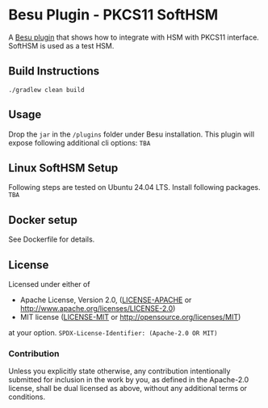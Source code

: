 # Besu Plugin - PKCS11 SoftHSM

A [Besu plugin](https://besu.hyperledger.org/private-networks/reference/plugin-api-interfaces) that shows how to 
integrate with HSM with PKCS11 interface. SoftHSM is used as a test HSM.

## Build Instructions
```shell
./gradlew clean build
```

## Usage

Drop the `jar` in the `/plugins` folder under Besu installation. This plugin will expose following additional cli 
options:
`TBA`

## Linux SoftHSM Setup
Following steps are tested on Ubuntu 24.04 LTS. Install following packages.
`TBA`

## Docker setup 
See Dockerfile for details.

## License

Licensed under either of

* Apache License, Version 2.0, ([LICENSE-APACHE](LICENSE-APACHE-2.0) or <http://www.apache.org/licenses/LICENSE-2.0>)
* MIT license ([LICENSE-MIT](LICENSE-MIT) or <http://opensource.org/licenses/MIT>)

at your option.
`SPDX-License-Identifier: (Apache-2.0 OR MIT)`

### Contribution

Unless you explicitly state otherwise, any contribution intentionally submitted for inclusion in the work by you, as 
defined in the Apache-2.0 license, shall be dual licensed as above, without any additional terms or conditions.